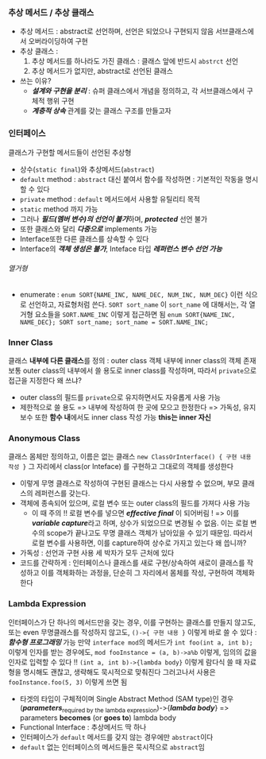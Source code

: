 ### 추상 메서드 / 추상 클래스 
- 추상 메서드 : abstract로 선언하며, 선언은 되었으나 구현되지 않음
	서브클래스에서 오버라이딩하여 구현
- 추상 클래스 : 
	1. 추상 메서드를 하나라도 가진 클래스 : 클래스 앞에 반드시 `abstrct` 선언
	2. 추상 메서드가 없지만, abstract로 선언된 클래스
- 쓰는 이유?
	- ***설계와 구현을 분리*** : 슈퍼 클래스에서 개념을 정의하고, 각 서브클래스에서 구체적 행위 구현
	- ***계층적 상속*** 관계를 갖는 클래스 구조를 만들고자

### 인터페이스
클래스가 구현할 메서드들이 선언된 추상형
- 상수(`static final`)와 추상메서드(`abstract`)
- `default` method : `abstract` 대신 붙여서 함수를 작성하면 : 기본적인 작동을 명시할 수 있다
- `private` method : `default` 메서드에서 사용할 유틸리티 목적
- `static` method 까지 가능
- 그러나 ***필드(멤버 변수)의 선언이 불가***하며, ***protected*** 선언 불가 
- 또한 클래스와 달리 ***다중으로*** implements 가능
- Interface또한 다른 클래스를 상속할 수 있다
- Interface의 ***객체 생성은 불가***, Inteface 타입 ***레퍼런스 변수 선언 가능*** 

###### 열거형
- enumerate : `enum SORT{NAME_INC, NAME_DEC, NUM_INC, NUM_DEC}` 이런 식으로 선언하고, 자료형처럼 쓴다. `SORT sort_name`
	이 `sort_name` 에 대해서는, 각 열거형 요소들을 `SORT.NAME_INC` 이렇게 접근하면 됨
`enum SORT{NAME_INC, NAME_DEC}; SORT sort_name; sort_name = SORT.NAME_INC;`
### Inner Class
클래스 **내부에 다른 클래스**를 정의 : outer class 객체 내부에 inner class의 객체 존재
보통 outer class의 내부에서 쓸 용도로 inner class를 작성하며, 따라서 `private`으로 접근을 지정한다
왜 쓰냐?
- outer class의 필드를 `private`으로 유지하면서도 자유롭게 사용 가능
- 제한적으로 쓸 용도 => 내부에 작성하여 한 곳에 모으고 한정한다
	=> 가독성, 유지 보수
또한 **함수 내**에서도 inner class 작성 가능
**this는 inner 자신**

### Anonymous Class
클래스 몸체만 정의하고, 이름은 없는 클래스
`new ClassOrInterface() { 구현 내용 작성 }`
그 자리에서 class(or Inteface) 를 구현하고 그대로의 객체를 생성한다
- 이렇게 무명 클래스로 작성하여 구현된 클래스는 다시 사용할 수 없으며, 부모 클래스의 레퍼런스를 갖는다.
- 객체에 종속되어 있으며, 로컬 변수 또는 outer class의 필드를 가져다 사용 가능
	- 이 때 주의 !! 로컬 변수를 넣으면 ***effective final*** 이 되어버림 !
		=> 이를 ***variable capture***라고 하며, 상수가 되었으므로 변경될 수 없음.
		이는 로컬 변수의 scope가 끝나고도 무명 클래스 객체가 남아있을 수 있기 때문임. 따라서 로컬 변수를 사용하면, 이를 capture하여 상수로 가지고 있는다
왜 씁니까?
- 가독성 : 선언과 구현 사용 세 박자가 모두 근처에 있다
- 코드를 간략하게 : 인터페이스나 클래스를 새로 구현/상속하여 새로이 클래스를 작성하고 이를 객체화하는 과정을, 단순히 그 자리에서 몸체를 작성, 구현하여 객체화한다

### Lambda Expression
인터페이스가 단 하나의 메서드만을 갖는 경우, 이를 구현하는 클래스를 만들지 않고도, 또는 even 무명클래스를 작성하지 않고도, `()->{ 구현 내용 }` 이렇게 바로 쓸 수 있다 : ***함수형 프로그래밍*** 가능
만약 `interface mod`의 메서드가 `int foo(int a, int b);` 이렇게 인자를 받는 경우에도, `mod fooInstance = (a, b)->a%b` 이렇게, 임의의 값을 인자로 입력할 수 있다 !! `(int a, int b)->{lambda body}` 이렇게 람다식 쓸 때 자료형을 명시해도 괜찮고, 생략해도 묵시적으로 맞춰진다
그러고나서 사용은 `fooInstance.foo(5, 3)` 이렇게 쓰면 됨
- 타겟의 타입이 구체적이며 Single Abstract Method (SAM type)인 경우
(***parameters***<sub>required by the lambda expression</sub>)->{***lambda body***}
=> parameters **becomes** (or **goes to**) lambda body
- Functional Interface : 추상메서드 딱 하나
- 인터페이스가 `default` 메서드를 갖지 않는 경우에만 `abstract`이다
- `default` 없는 인터페이스의 메서드들은 묵시적으로 `abstract`임 